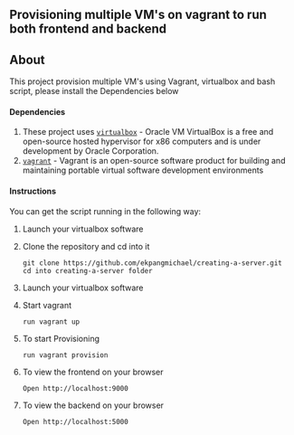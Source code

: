 ## Provisioning multiple VM's on vagrant to run both frontend and backend 

## About
This project provision multiple VM's using Vagrant, virtualbox and bash script, please install the Dependencies below

#### Dependencies

1. These project uses [`virtualbox`](https://www.virtualbox.org/) - Oracle VM VirtualBox is a free and open-source hosted hypervisor for x86 computers and is under development by Oracle Corporation. 
2.  [`vagrant`](https://www.vagrantup.com/) - Vagrant is an open-source software product for building and maintaining portable virtual software development environments


#### Instructions


You can get the script running in the following way:

1. Launch your virtualbox software

2. Clone the repository and cd into it
   
	  ```
    git clone https://github.com/ekpangmichael/creating-a-server.git
    cd into creating-a-server folder
    ```
3. Launch your virtualbox software

4. Start vagrant 
    ```
    run vagrant up
    ```
5. To start Provisioning 
    ```
    run vagrant provision
    ```
5. To view the frontend on your browser
    ```
    Open http://localhost:9000
    ```
5. To view the backend on your browser
    ```
    Open http://localhost:5000
    ```